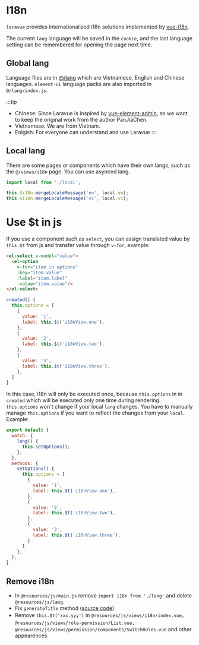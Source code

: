 # I18n

`laravue` provides internationalized i18n solutions implemented by [vue-i18n](https://github.com/kazupon/vue-i18n).

The current `lang` language will be saved in the `cookie`, and the last language setting can be remembered for opening the page next time.

## Global lang

Language files are in [@/lang](https://github.com/tuandm/laravue/blob/master/resources/js/lang) which are Vietnamese, English and Chinese languages.
`element-ui` language packs are also imported in `@/lang/index.js`.

:::tip
- Chinese: Since Laravue is inspired by [vue-element-admin](https://github.com/PanJiaChen/vue-element-admin), so we want to keep the original work from the author PanJiaChen.
- Vietnamese: We are from Vietnam.
- Enlgish: For everyone can understand and use Laravue
:::


## Local lang

There are some pages or components which have their own langs, such as the `@/views/i18n` page. You can use asynced lang.

```js
import local from './local';

this.$i18n.mergeLocaleMessage('en', local.en);
this.$i18n.mergeLocaleMessage('vi', local.vi);
```

# Use $t in js

If you use a component such as `select`, you can assign translated value by `this.$t` from js and transfer value through `v-for`, example:

```html
<el-select v-model="value">
  <el-option
    v-for="item in options"
    :key="item.value"
    :label="item.label"
    :value="item.value"/>
</el-select>
```

```js
created() {
  this.options = [
    {
      value: '1',
      label: this.$t('i18nView.one'),
    },
    {
      value: '2',
      label: this.$t('i18nView.two'),
    },
    {
      value: '3',
      label: this.$t('i18nView.three'),
    },
  ]  
}
```

In this case, i18n will only be executed once, because `this.options` in in `created` which will be executed only one time during rendering. `this.options` won't change if your local `lang` changes. You have to manually manage `this.options` if you want to reflect the changes from your `local`. Example:

```js
export default {
  watch: {
    lang() {
      this.setOptions();
    },
  },
  methods: {
    setOptions() {
      this.options = [
        {
          value: '1',
          label: this.$t('i18nView.one'),
        },
        {
          value: '2',
          label: this.$t('i18nView.two'),
        },
        {
          value: '3',
          label: this.$t('i18nView.three'),
        }
      ]
    },
  },
}
```

## Remove i18n

- In `@resources/js/main.js` remove `import i18n from './lang'` and delete `@resources/js/lang`.
- Fix `generateTitle` method ([source code](https://github.com/tuandm/laravue/blob/master/resources/js/utils/i18n.js))
- Remove `this.$t('xxx.yyy')` in  `@resources/js/views/i18n/index.vue`、`@resources/js/views/role-permission/List.vue`、`@resources/js/views/permission/components/SwitchRoles.vue` and other appearences
